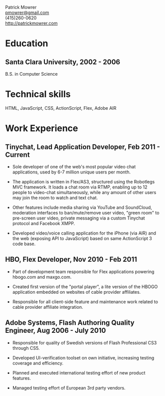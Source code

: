 Patrick Mowrer  
<pmowrer@gmail.com>  
(415)260-0620   
<http://patrickmowrer.com>     

# Education

## Santa Clara University, 2002 - 2006 
B.S. in Computer Science

# Technical skills
HTML, JavaScript, CSS, ActionScript, Flex, Adobe AIR

# Work Experience

## Tinychat, Lead Application Developer, Feb 2011 - Current

* Sole developer of one of the web's most popular video chat applications, 
used by 6-7 million unique users per month.

* The application is written in Flex/AS3, structured using the Robotlegs MVC framework.
It loads a chat room via RTMP, enabling up to 12 people to
video-chat simultaneously, while any amount of other users may join the
room to watch and text chat.

* Other features include media sharing via YouTube and SoundCloud,
moderation interfaces to ban/mute/remove user video, "green room" to
pre-screen user video, private messaging via a custom Tinychat protocol
and Facebook XMPP.

* Developed video/voice calling application for the iPhone (via AIR) and 
the web (exposing API to JavaScript) based on same ActionScript 3 code base. 

## HBO, Flex Developer, Nov 2010 - Feb 2011

* Part of development team responsible for Flex applications powering
hbogo.com and maxgo.com.

* Created first version of the "portal player", a lite version of the
HBOGO application embedded on websites of cable provider affiliates.

* Responsible for all client-side feature and maintenance work related to
cable provider affiliate integration.

## Adobe Systems, Flash Authoring Quality Engineer, Aug 2006 - July 2010

* Responsible for quality of Swedish versions of Flash Professional CS3
through CS5.

* Developed UI-verification toolset on own initiative, increasing testing
coverage and efficiency.

* Planned and executed international testing effort of new product
features.

* Managed testing effort of European 3rd party vendors.
